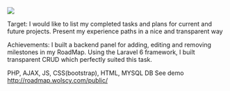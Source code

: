 <img src="http://wolscy.com/czarna/images/roadmap.png">


Target: I would like to list my completed tasks and plans for current and future projects. Present my experience paths in a nice and transparent way

Achievements: I built a backend panel for adding, editing and removing milestones in my RoadMap. Using the Laravel 6 framework, I built transparent CRUD which perfectly suited this task.

PHP, AJAX, JS, CSS(bootstrap), HTML, MYSQL DB
See demo http://roadmap.wolscy.com/public/
